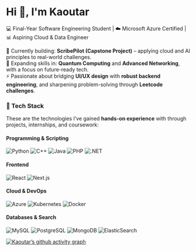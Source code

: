 # Hi 🦋, I'm Kaoutar

💻 Final-Year Software Engineering Student | ☁️ Microsoft Azure Certified | 📊 Aspiring Cloud & Data Engineer  

🔭 Currently building: **ScribePilot (Capstone Project)** – applying cloud and AI principles to real-world challenges.  
🌱 Expanding skills in: **Quantum Computing** and **Advanced Networking**, with a focus on future-ready tech.  
⚡ Passionate about bridging **UI/UX design** with **robust backend engineering**, and sharpening problem-solving through **Leetcode challenges**.  


### 🔧 Tech Stack

These are the technologies I’ve gained **hands-on experience** with through projects, internships, and coursework:

#### Programming & Scripting
![Python](https://img.shields.io/badge/-Python-3776AB?logo=python&logoColor=white)
![C++](https://img.shields.io/badge/-C++-00599C?logo=cplusplus&logoColor=white)
![Java](https://img.shields.io/badge/-Java-007396?logo=java&logoColor=white)
![PHP](https://img.shields.io/badge/-PHP-777BB4?logo=php&logoColor=white)
![.NET](https://img.shields.io/badge/-.NET-512BD4?logo=dotnet&logoColor=white)

#### Frontend
![React](https://img.shields.io/badge/-React-61DAFB?logo=react&logoColor=black)
![Next.js](https://img.shields.io/badge/-Next.js-000000?logo=nextdotjs&logoColor=white)

#### Cloud & DevOps
![Azure](https://img.shields.io/badge/-Azure-0078D4?logo=microsoftazure&logoColor=white)
![Kubernetes](https://img.shields.io/badge/-Kubernetes-326CE5?logo=kubernetes&logoColor=white)
![Docker](https://img.shields.io/badge/-Docker-2496ED?logo=docker&logoColor=white)

#### Databases & Search
![MySQL](https://img.shields.io/badge/-MySQL-4479A1?logo=mysql&logoColor=white)
![PostgreSQL](https://img.shields.io/badge/-PostgreSQL-336791?logo=postgresql&logoColor=white)
![MongoDB](https://img.shields.io/badge/-MongoDB-47A248?logo=mongodb&logoColor=white)
![ElasticSearch](https://img.shields.io/badge/-ElasticSearch-005571?logo=elasticsearch&logoColor=white)

[![Kaoutar’s github activity graph](https://github-readme-activity-graph.vercel.app/graph?username=kaoutarell&theme=github)](https://github.com/ashutosh00710/github-readme-activity-graph)
